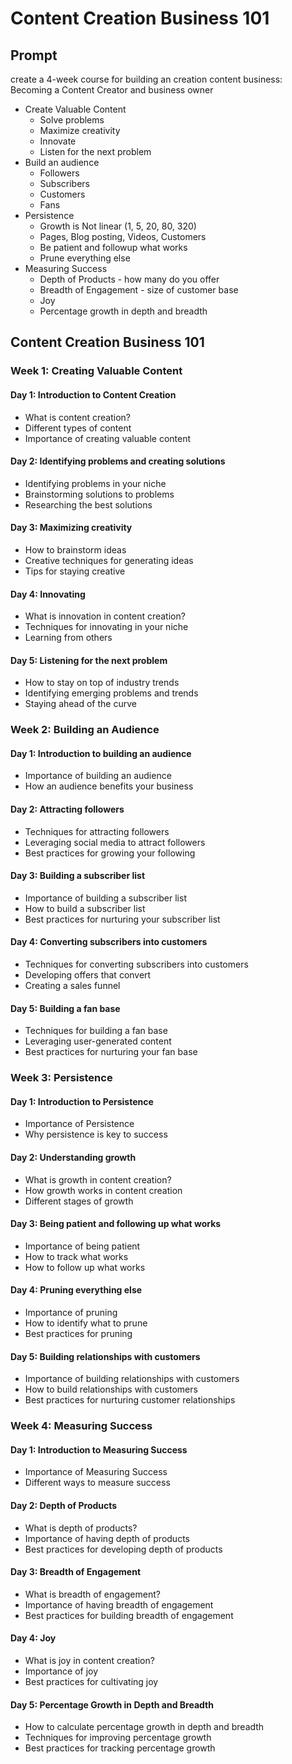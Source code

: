 # Content Creation Business 101

## Prompt

create a 4-week course for building an creation content business:  Becoming a Content Creator and 
business owner

- Create Valuable Content
    - Solve problems
    - Maximize creativity
    - Innovate
    - Listen for the next problem
- Build an audience
    - Followers
    - Subscribers
    - Customers
    - Fans
- Persistence
    - Growth is Not linear (1, 5, 20, 80, 320)
    - Pages, Blog posting, Videos, Customers
    - Be patient and followup what works
    - Prune everything else
- Measuring Success
    - Depth of Products - how many do you offer
    -  Breadth of Engagement - size of customer base
    - Joy
    - Percentage growth in depth and breadth


## Content Creation Business 101

### Week 1: Creating Valuable Content


#### Day 1: Introduction to Content Creation
- What is content creation?
- Different types of content
- Importance of creating valuable content
#### Day 2: Identifying problems and creating solutions
- Identifying problems in your niche
- Brainstorming solutions to problems
- Researching the best solutions
#### Day 3: Maximizing creativity
- How to brainstorm ideas
- Creative techniques for generating ideas
- Tips for staying creative
#### Day 4: Innovating
- What is innovation in content creation?
- Techniques for innovating in your niche
- Learning from others
#### Day 5: Listening for the next problem
- How to stay on top of industry trends
- Identifying emerging problems and trends
- Staying ahead of the curve

### Week 2: Building an Audience


#### Day 1: Introduction to building an audience
- Importance of building an audience
- How an audience benefits your business
#### Day 2: Attracting followers
- Techniques for attracting followers
- Leveraging social media to attract followers
- Best practices for growing your following
#### Day 3: Building a subscriber list
- Importance of building a subscriber list
- How to build a subscriber list
- Best practices for nurturing your subscriber list
#### Day 4: Converting subscribers into customers
- Techniques for converting subscribers into customers
- Developing offers that convert
- Creating a sales funnel
#### Day 5: Building a fan base
- Techniques for building a fan base
- Leveraging user-generated content
- Best practices for nurturing your fan base

### Week 3: Persistence


#### Day 1: Introduction to Persistence
- Importance of Persistence
- Why persistence is key to success
#### Day 2: Understanding growth
- What is growth in content creation?
- How growth works in content creation
- Different stages of growth
#### Day 3: Being patient and following up what works
- Importance of being patient
- How to track what works
- How to follow up what works
#### Day 4: Pruning everything else
- Importance of pruning
- How to identify what to prune
- Best practices for pruning
#### Day 5: Building relationships with customers
- Importance of building relationships with customers
- How to build relationships with customers
- Best practices for nurturing customer relationships

### Week 4: Measuring Success


#### Day 1: Introduction to Measuring Success
- Importance of Measuring Success
- Different ways to measure success
#### Day 2: Depth of Products
- What is depth of products?
- Importance of having depth of products
- Best practices for developing depth of products
#### Day 3: Breadth of Engagement
- What is breadth of engagement?
- Importance of having breadth of engagement
- Best practices for building breadth of engagement
#### Day 4: Joy
- What is joy in content creation?
- Importance of joy
- Best practices for cultivating joy
#### Day 5: Percentage Growth in Depth and Breadth
- How to calculate percentage growth in depth and breadth
- Techniques for improving percentage growth
- Best practices for tracking percentage growth
